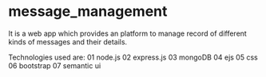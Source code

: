 # message_management
It is a web app which provides an platform to manage record of different kinds of messages and their details.

Technologies used are:
01 node.js
02 express.js
03 mongoDB
04 ejs
05 css
06 bootstrap
07 semantic ui

